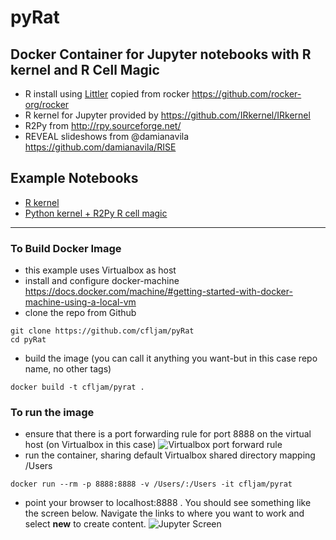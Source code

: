 # pyRat

## Docker Container for Jupyter notebooks with R kernel and R Cell Magic

- R install using [Littler](http://dirk.eddelbuettel.com/code/littler.html) copied from  rocker https://github.com/rocker-org/rocker
- R kernel for Jupyter provided by https://github.com/IRkernel/IRkernel
- R2Py from http://rpy.sourceforge.net/
-  REVEAL slideshows from @damianavila https://github.com/damianavila/RISE

Example Notebooks
------------------

- [R kernel](https://github.com/cfljam/pyRat/blob/master/Notebooks/Jupyter%20Notebooks%20with%20the%20R%20kernel.ipynb)
- [Python kernel + R2Py R cell magic](https://github.com/cfljam/pyRat/blob/master/Notebooks/Using%20R2Py%20in%20Jupyter%20NOtebooks.ipynb)



-----------------

### To Build Docker Image

- this example uses Virtualbox as host
- install and configure docker-machine https://docs.docker.com/machine/#getting-started-with-docker-machine-using-a-local-vm
- clone the repo from Github
```
git clone https://github.com/cfljam/pyRat
cd pyRat
```
- build the image (you can call it anything you want-but in this case repo name, no other tags)
```
docker build -t cfljam/pyrat .
```

### To run the image
- ensure that there is a port forwarding rule for port 8888 on the virtual host (on Virtualbox in this case) 
![Virtualbox port forward rule](https://dl.dropboxusercontent.com/u/8064851/images/VirtualBoxPortForwardiPynbExample.png)
- run the container, sharing default Virtualbox shared directory mapping /Users
```
docker run --rm -p 8888:8888 -v /Users/:/Users -it cfljam/pyrat
```
- point your browser to localhost:8888 . You should see something like the screen below. Navigate the links to where you want to work and select **new** to create content.
![Jupyter Screen](https://dl.dropboxusercontent.com/u/8064851/images/JupyterScreen%20Shot.png)

